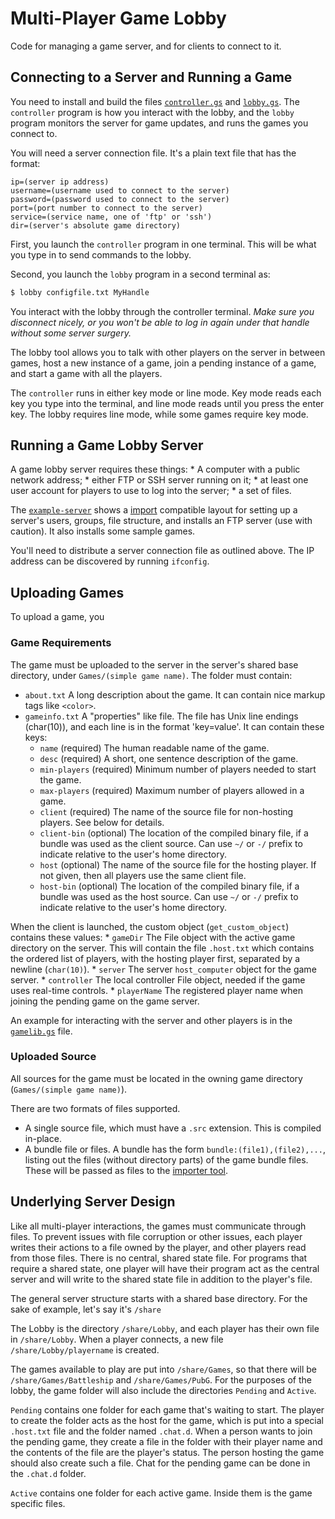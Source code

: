 # Multi-Player Game Lobby

Code for managing a game server, and for clients to connect to it.

## Connecting to a Server and Running a Game

You need to install and build the files [`controller.gs`](controller.gs) and [`lobby.gs`](lobby.gs).  The `controller` program is how you interact with the lobby, and the `lobby` program monitors the server for game updates, and runs the games you connect to.

You will need a server connection file.  It's a plain text file that has the format:

```
ip=(server ip address)
username=(username used to connect to the server)
password=(password used to connect to the server)
port=(port number to connect to the server)
service=(service name, one of 'ftp' or 'ssh')
dir=(server's absolute game directory)
```

First, you launch the `controller` program in one terminal.  This will be what you type in to send commands to the lobby.

Second, you launch the `lobby` program in a second terminal as:

```bash
$ lobby configfile.txt MyHandle
```

You interact with the lobby through the controller terminal.  *Make sure you disconnect nicely, or you won't be able to log in again under that handle without some server surgery.*

The lobby tool allows you to talk with other players on the server in between games, host a new instance of a game, join a pending instance of a game, and start a game with all the players.

The `controller` runs in either key mode or line mode.  Key mode reads each key you type into the terminal, and line mode reads until you press the enter key.  The lobby requires line mode, while some games require key mode.


## Running a Game Lobby Server

A game lobby server requires these things:
    * A computer with a public network address;
    * either FTP or SSH server running on it;
    * at least one user account for players to use to log into the server;
    * a set of files.

The [`example-server`](example-server) shows a [import](https://github.com/groboclown/greyhack-importer) compatible layout for setting up a server's users, groups, file structure, and installs an FTP server (use with caution).  It also installs some sample games.

You'll need to distribute a server connection file as outlined above.  The IP address can be discovered by running `ifconfig`.

## Uploading Games

To upload a game, you

### Game Requirements

The game must be uploaded to the server in the server's shared base directory, under `Games/(simple game name)`.  The folder must contain:

* `about.txt` A long description about the game.  It can contain nice markup tags like `<color>`.
* `gameinfo.txt` A "properties" like file.  The file has Unix line endings (char(10)), and each line is in the format 'key=value'.  It can contain these keys:
    * `name` (required) The human readable name of the game.
    * `desc` (required) A short, one sentence description of the game.
    * `min-players` (required) Minimum number of players needed to start the game.
    * `max-players` (required) Maximum number of players allowed in a game.
    * `client` (required) The name of the source file for non-hosting players.  See below for details.
    * `client-bin` (optional) The location of the compiled binary file, if a bundle was used as the client source.  Can use `~/` or `-/` prefix to indicate relative to the user's home directory.
    * `host` (optional) The name of the source file for the hosting player.  If not given, then all players use the same client file.
    * `host-bin` (optional) The location of the compiled binary file, if a bundle was used as the host source.  Can use `~/` or `-/` prefix to indicate relative to the user's home directory.

When the client is launched, the custom object (`get_custom_object`) contains these values:
    * `gameDir` The File object with the active game directory on the server.  This will contain the file `.host.txt` which contains the ordered list of players, with the hosting player first, separated by a newline (`char(10)`).
    * `server` The server `host_computer` object for the game server.
    * `controller` The local controller File object, needed if the game uses real-time controls.
    * `playerName` The registered player name when joining the pending game on the game server.

An example for interacting with the server and other players is in the [`gamelib.gs`](gamelib.gs) file.


### Uploaded Source

All sources for the game must be located in the owning game directory (`Games/(simple game name)`).

There are two formats of files supported.

* A single source file, which must have a `.src` extension.  This is compiled in-place.
* A bundle file or files.  A bundle has the form `bundle:(file1),(file2),...`, listing out the files (without directory parts) of the game bundle files.  These will be passed as files to the [importer tool](https://github.com/groboclown/greyhack-importer).


## Underlying Server Design

Like all multi-player interactions, the games must communicate through files.  To prevent issues with file corruption or other issues, each player writes their actions to a file owned by the player, and other players read from those files.  There is no central, shared state file.  For programs that require a shared state, one player will have their program act as the central server and will write to the shared state file in addition to the player's file.

The general server structure starts with a shared base directory.  For the sake of example, let's say it's `/share`

The Lobby is the directory `/share/Lobby`, and each player has their own file in `/share/Lobby`.  When a player connects, a new file `/share/Lobby/playername` is created.

The games available to play are put into `/share/Games`, so that there will be `/share/Games/Battleship` and `/share/Games/PubG`.  For the purposes of the lobby, the game folder will also include the directories `Pending` and `Active`.

`Pending` contains one folder for each game that's waiting to start.  The player to create the folder acts as the host for the game, which is put into a special `.host.txt` file and the folder named `.chat.d`.  When a person wants to join the pending game, they create a file in the folder with their player name and the contents of the file are the player's status.  The person hosting the game should also create such a file.  Chat for the pending game can be done in the `.chat.d` folder.

`Active` contains one folder for each active game.  Inside them is the game specific files.
